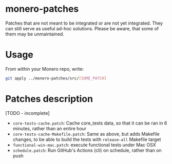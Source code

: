 # monero-patches
Patches that are not meant to be integrated or are not yet integrated. They can still serve as useful ad-hoc solutions.
Please be aware, that some of them may be unmaintained.

# Usage
From within your Monero repo, write:
```bash
git apply ../monero-patches/src/[SOME_PATCH]
```

# Patches description
[TODO - incomplete]

- `core-tests-cache.patch`: Cache core_tests data, so that it can be ran in 6 minutes, rather than an entire hour
- `core-tests-cache-Makefile.patch`: Same as above, but adds Makefile changes, to be able to build the tests with `release-all` Makefile target
- `functional-win-mac.patch`: execute functional tests under Mac OSX
- `schedule.patch`: Run GitHub's Actions (cli) on schedule, rather than on push
